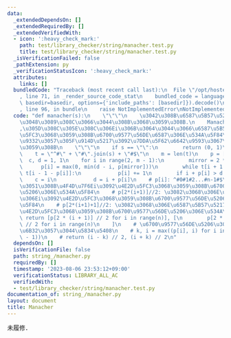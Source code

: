 ```yaml
---
data:
  _extendedDependsOn: []
  _extendedRequiredBy: []
  _extendedVerifiedWith:
  - icon: ':heavy_check_mark:'
    path: test/library_checker/string/manacher.test.py
    title: test/library_checker/string/manacher.test.py
  _isVerificationFailed: false
  _pathExtension: py
  _verificationStatusIcon: ':heavy_check_mark:'
  attributes:
    links: []
  bundledCode: "Traceback (most recent call last):\n  File \"/opt/hostedtoolcache/PyPy/3.10.13/x64/lib/pypy3.10/site-packages/onlinejudge_verify/documentation/build.py\"\
    , line 71, in _render_source_code_stat\n    bundled_code = language.bundle(stat.path,\
    \ basedir=basedir, options={'include_paths': [basedir]}).decode()\n  File \"/opt/hostedtoolcache/PyPy/3.10.13/x64/lib/pypy3.10/site-packages/onlinejudge_verify/languages/python.py\"\
    , line 96, in bundle\n    raise NotImplementedError\nNotImplementedError\n"
  code: "def manacher(s):\n    \"\"\"\n    \u3042\u308B\u6587\u5B57\u5217S\u304C\u4E0E\
    \u3048\u3089\u308C\u3066\u3044\u308B\u3068\u3059\u308B.\n    Manacher\u3067\u306F\
    ,\u305D\u308C\u305E\u308C\u306Ei\u306B\u3064\u3044\u3066\u6587\u5B57i\u3092\u4E2D\
    \u5FC3\u3068\u3059\u308B\u6700\u9577\u56DE\u6587\u306E\u534A\u5F84\u3092\u8A18\
    \u9332\u3057\u305F\u914D\u5217\u3092\u7DDA\u5F62\u6642\u9593\u3067\u69CB\u7BC9\
    \u3059\u308B\n    \"\"\"\n    if s == \"\":\n        return (0, 1)\n    n = len(s)\n\
    \    t = \"^#\" + \"#\".join(s) + \"#$\"\n    m = len(t)\n    p = [0] * m\n  \
    \  c, d = 1, 1\n    for i in range(2, m - 1):\n        mirror = 2 * c - i\n  \
    \      p[i] = max(0, min(d - i, p[mirror]))\n        while t[i + 1 + p[i]] ==\
    \ t[i - 1 - p[i]]:\n            p[i] += 1\n        if i + p[i] > d:\n        \
    \    c = i\n            d = i + p[i]\n    # p[i]: ^#0#1#2...#n-1#$\u306B\u304A\
    \u3051\u308B\u4F4D\u7F6Ei\u3092\u4E2D\u5FC3\u3068\u3059\u308B\u6700\u9577\u56DE\
    \u5206\u306E\u534A\u5F84\n    # p[2*(i+1)]//2: \u3082\u3068\u306E\u6587\u5B57\u5217\
    \u306Ei\u3092\u4E2D\u5FC3\u3068\u3059\u308B\u6700\u9577\u56DE\u5206\u306E\u534A\
    \u5F84\n    # p[2*(i+1)+1]//2: \u3082\u3068\u306E\u6587\u5B57\u5217\u306Ei,i+1\u3092\
    \u4E2D\u5FC3\u3068\u3059\u308B\u6700\u9577\u56DE\u5206\u306E\u534A\u5F84\n   \
    \ return [p[2 * (i + 1)] // 2 for i in range(n)], [\n        p[2 * (i + 1) + 1]\
    \ // 2 for i in range(n)\n    ]\n    # \u6700\u9577\u56DE\u5206\u306E[s,t)\u304C\
    \u6B32\u3057\u3044\u5834\u5408\n    # k, i = max((p[i], i) for i in range(1, m\
    \ - 1))\n    # return (i - k) // 2, (i + k) // 2\n"
  dependsOn: []
  isVerificationFile: false
  path: string_/manacher.py
  requiredBy: []
  timestamp: '2023-08-06 23:53:12+09:00'
  verificationStatus: LIBRARY_ALL_AC
  verifiedWith:
  - test/library_checker/string/manacher.test.py
documentation_of: string_/manacher.py
layout: document
title: Manacher
---
```


未履修．